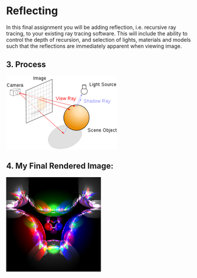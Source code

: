 # Reflecting
In this final assignment you will be adding reflection, i.e. recursive ray tracing, to your existing ray tracing software. This will include the ability to control the depth of recursion, and selection of lights, materials and models such that the reflections are immediately apparent when viewing image.

## 3. Process
![Process of assignment](./300px-Ray_trace_diagram.svg.png)

## 4. My Final Rendered Image:
![MasterWork](./masterwork_show.png)